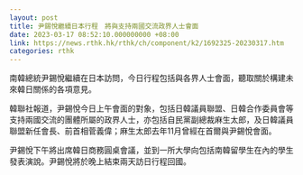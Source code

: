 ```yaml
---
layout: post
title: 尹錫悅繼續日本行程　將與支持兩國交流政界人士會面
date: 2023-03-17 08:52:10.000000000 +08:00
link: https://news.rthk.hk/rthk/ch/component/k2/1692325-20230317.htm
categories: rthk
---
```


南韓總統尹錫悅繼續在日本訪問，今日行程包括與各界人士會面，聽取關於構建未來韓日關係的各項意見。

韓聯社報道，尹錫悅今日上午會面的對象，包括日韓議員聯盟、日韓合作委員會等支持兩國交流的團體所屬的政界人士，亦包括自民黨副總裁麻生太郎，及日韓議員聯盟新任會長、前首相菅義偉；麻生太郎去年11月曾經在首爾與尹錫悅會面。

尹錫悅下午將出席韓日商務圓桌會議，並到一所大學向包括南韓留學生在內的學生發表演說。尹錫悅將於晚上結束兩天訪日行程回國。
